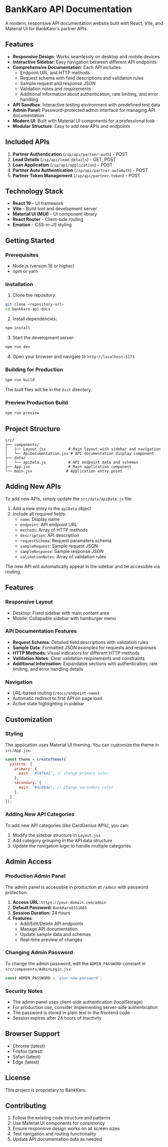 # BankKaro API Documentation

A modern, responsive API documentation website built with React, Vite, and Material UI for BankKaro's partner APIs.

## Features

- **Responsive Design**: Works seamlessly on desktop and mobile devices
- **Interactive Sidebar**: Easy navigation between different API endpoints
- **Comprehensive Documentation**: Each API includes:
  - Endpoint URL and HTTP methods
  - Request schema with field descriptions and validation rules
  - Sample request and response JSON
  - Validation notes and requirements
  - Additional information about authentication, rate limiting, and error handling
- **API Sandbox**: Interactive testing environment with predefined test data
- **Admin Panel**: Password-protected admin interface for managing API documentation
- **Modern UI**: Built with Material UI components for a professional look
- **Modular Structure**: Easy to add new APIs and endpoints

## Included APIs

1. **Partner Authentication** (`/sp/api/partner-auth`) - POST
2. **Lead Details** (`/sp/api/lead-details`) - GET, POST
3. **Loan Application** (`/sp/api/application`) - POST
4. **Partner Auto Authentication** (`/sp/api/partner-autoAuth`) - POST
5. **Partner Token Management** (`/sp/api/partner-token`) - POST

## Technology Stack

- **React 19** - UI framework
- **Vite** - Build tool and development server
- **Material UI (MUI)** - UI component library
- **React Router** - Client-side routing
- **Emotion** - CSS-in-JS styling

## Getting Started

### Prerequisites

- Node.js (version 16 or higher)
- npm or yarn

### Installation

1. Clone the repository:
```bash
git clone <repository-url>
cd bankkaro-api-docs
```

2. Install dependencies:
```bash
npm install
```

3. Start the development server:
```bash
npm run dev
```

4. Open your browser and navigate to `http://localhost:5173`

### Building for Production

```bash
npm run build
```

The built files will be in the `dist` directory.

### Preview Production Build

```bash
npm run preview
```

## Project Structure

```
src/
├── components/
│   ├── Layout.jsx          # Main layout with sidebar and navigation
│   └── ApiDocumentation.jsx # API documentation display component
├── data/
│   └── apiData.js          # API endpoint data and schemas
├── App.jsx                 # Main application component
└── main.jsx               # Application entry point
```

## Adding New APIs

To add new APIs, simply update the `src/data/apiData.js` file:

1. Add a new entry to the `apiData` object
2. Include all required fields:
   - `name`: Display name
   - `endpoint`: API endpoint URL
   - `methods`: Array of HTTP methods
   - `description`: API description
   - `requestSchema`: Request parameters schema
   - `sampleRequest`: Sample request JSON
   - `sampleResponse`: Sample response JSON
   - `validationNotes`: Array of validation rules

The new API will automatically appear in the sidebar and be accessible via routing.

## Features

### Responsive Layout
- Desktop: Fixed sidebar with main content area
- Mobile: Collapsible sidebar with hamburger menu

### API Documentation Features
- **Request Schema**: Detailed field descriptions with validation rules
- **Sample Data**: Formatted JSON examples for requests and responses
- **HTTP Methods**: Visual indicators for different HTTP methods
- **Validation Notes**: Clear validation requirements and constraints
- **Additional Information**: Expandable sections with authentication, rate limiting, and error handling details

### Navigation
- URL-based routing (`/docs/endpoint-name`)
- Automatic redirect to first API on page load
- Active state highlighting in sidebar

## Customization

### Styling
The application uses Material UI theming. You can customize the theme in `src/App.jsx`:

```javascript
const theme = createTheme({
  palette: {
    primary: {
      main: '#1976d2', // Change primary color
    },
    secondary: {
      main: '#dc004e', // Change secondary color
    },
  },
});
```

### Adding New API Categories
To add new API categories (like CardGenius APIs), you can:
1. Modify the sidebar structure in `Layout.jsx`
2. Add category grouping in the API data structure
3. Update the navigation logic to handle multiple categories

## Admin Access

### Production Admin Panel

The admin panel is accessible in production at `/admin` with password protection:

1. **Access URL**: `https://your-domain.com/admin`
2. **Default Password**: `BankKaro@151085`
3. **Session Duration**: 24 hours
4. **Features**:
   - Add/Edit/Delete API endpoints
   - Manage API documentation
   - Update sample data and schemas
   - Real-time preview of changes

### Changing Admin Password

To change the admin password, edit the `ADMIN_PASSWORD` constant in `src/components/AdminLogin.jsx`:

```javascript
const ADMIN_PASSWORD = 'your-new-password';
```

### Security Notes

- The admin panel uses client-side authentication (localStorage)
- For production use, consider implementing server-side authentication
- The password is stored in plain text in the frontend code
- Session expires after 24 hours of inactivity

## Browser Support

- Chrome (latest)
- Firefox (latest)
- Safari (latest)
- Edge (latest)

## License

This project is proprietary to BankKaro.

## Contributing

1. Follow the existing code structure and patterns
2. Use Material UI components for consistency
3. Ensure responsive design works on all screen sizes
4. Test navigation and routing functionality
5. Update API documentation data as needed
